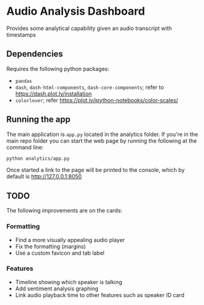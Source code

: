 # Audio Analysis Dashboard
Provides some analytical capability given an audio transcript with timestamps

## Dependencies
Requires the following python packages:
* `pandas`
* `dash`, `dash-html-components`, `dash-core-components`; refer to https://dash.plot.ly/installation
* `colorlover`; refer https://plot.ly/ipython-notebooks/color-scales/

## Running the app
The main application is `app.py` located in the analytics folder.
If you're in the main repo folder you can start the web page by running the following at the command line:
```bash
python analytics/app.py
```
Once started a link to the page will be printed to the console, which by default is http://127.0.0.1:8050

## TODO
The following improvements are on the cards:
### Formatting
* Find a more visually appealing audio player
* Fix the formatting (margins)
* Use a custom favicon and tab label
### Features
* Timeline showing which speaker is talking
* Add sentiment analysis graphing
* Link audio playback time to other features such as speaker ID card
